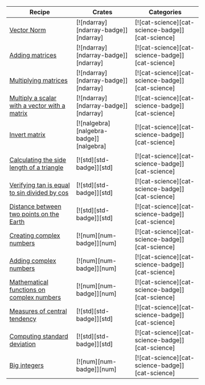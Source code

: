 | Recipe | Crates | Categories |
|--------|--------|------------|
| [Vector Norm][ex-vector-norm] | [![ndarray][ndarray-badge]][ndarray] | [![cat-science][cat-science-badge]][cat-science] |
| [Adding matrices][ex-add-matrices] | [![ndarray][ndarray-badge]][ndarray] | [![cat-science][cat-science-badge]][cat-science] |
| [Multiplying matrices][ex-multiply-matrices] | [![ndarray][ndarray-badge]][ndarray] | [![cat-science][cat-science-badge]][cat-science] |
| [Multiply a scalar with a vector with a matrix][ex-multiply-scalar-vector-matrix] | [![ndarray][ndarray-badge]][ndarray] | [![cat-science][cat-science-badge]][cat-science] |
| [Invert matrix][ex-invert-matrix] | [![nalgebra][nalgebra-badge]][nalgebra] | [![cat-science][cat-science-badge]][cat-science] |
| [Calculating the side length of a triangle][ex-side-length] | [![std][std-badge]][std] | [![cat-science][cat-science-badge]][cat-science] |
| [Verifying tan is equal to sin divided by cos][ex-tan-sin-cos] | [![std][std-badge]][std] | [![cat-science][cat-science-badge]][cat-science] |
| [Distance between two points on the Earth][ex-latitude-longitude] | [![std][std-badge]][std] | [![cat-science][cat-science-badge]][cat-science] |
| [Creating complex numbers][ex-create-complex] | [![num][num-badge]][num] | [![cat-science][cat-science-badge]][cat-science] |
| [Adding complex numbers][ex-add-complex] | [![num][num-badge]][num] | [![cat-science][cat-science-badge]][cat-science] |
| [Mathematical functions on complex numbers][ex-mathematical-functions] | [![num][num-badge]][num] | [![cat-science][cat-science-badge]][cat-science] |
| [Measures of central tendency][ex-central-tendency] | [![std][std-badge]][std] | [![cat-science][cat-science-badge]][cat-science] |
| [Computing standard deviation][ex-standard-deviation] | [![std][std-badge]][std] | [![cat-science][cat-science-badge]][cat-science] |
| [Big integers][ex-big-integers] | [![num][num-badge]][num] | [![cat-science][cat-science-badge]][cat-science] |

[ex-vector-norm]: linear_algebra.md#vector-norm
[ex-add-matrices]: linear_algebra.md#adding-matrices
[ex-multiply-matrices]: linear_algebra.md#multiplying-matrices
[ex-multiply-scalar-vector-matrix]: linear_algebra.md#multiply-a-scalar-with-a-vector-with-a-matrix
[ex-invert-matrix]: linear_algebra.md#invert-matrix
[ex-side-length]: trigonometry.md#calculating-the-side-length-of-a-triangle
[ex-tan-sin-cos]: trigonometry.md#verifying-tan-is-equal-to-sin-divided-by-cos
[ex-latitude-longitude]: trigonometry.md#distance-between-two-points-on-the-earth
[ex-create-complex]: complex_numbers.md#creating-complex-numbers
[ex-add-complex]: complex_numbers.md#adding-complex-numbers
[ex-mathematical-functions]: complex_numbers.md#mathematical-functions
[ex-central-tendency]: statistics.md#measures-of-central-tendency
[ex-standard-deviation]: statistics.md#standard-deviation
[ex-big-integers]: miscellaneous.md#big-integers
